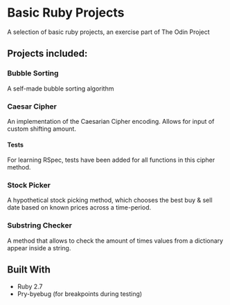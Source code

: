 # Basic Ruby Projects
A selection of basic ruby projects, an exercise part of The Odin Project

## Projects included:
### Bubble Sorting
A self-made bubble sorting algorithm

### Caesar Cipher
An implementation of the Caesarian Cipher encoding. Allows for input of custom shifting amount.
#### Tests
For learning RSpec, tests have been added for all functions in this cipher method.

### Stock Picker
A hypothetical stock picking method, which chooses the best buy & sell date based on known prices across a time-period.

### Substring Checker
A method that allows to check the amount of times values from a dictionary appear inside a string.

## Built With
- Ruby 2.7
- Pry-byebug (for breakpoints during testing)
